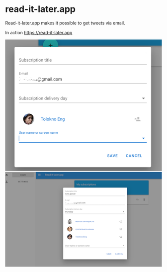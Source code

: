 # read-it-later.app

Read-it-later.app makes it possible to get tweets via email.

In action https://read-it-later.app

![Screenshot0](screenshot0.png)
![Screenshot](screenshot.png)
